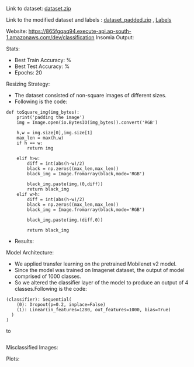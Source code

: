Link to dataset: <a href='https://drive.google.com/file/d/1-EvvUU6K6RzNVgEibT3oP1SFb_epRNbI/view?usp=sharing'>dataset.zip</a>

Link to the modified dataset and labels : <a href='https://drive.google.com/file/d/1sJ8EngUpwcTT7tbqRhqQijbm-nGLuVF9/view?usp=sharing'>dataset_padded.zip</a> , <a href='https://drive.google.com/file/d/1-5KNd0rNceRdtxWqvlG_3w9VnY37Bkc5/view?usp=sharing'>Labels </a>

Website: <a href='https://865fgqaq94.execute-api.ap-south-1.amazonaws.com/dev/classification'>https://865fgqaq94.execute-api.ap-south-1.amazonaws.com/dev/classification</a>
Insomia Output:
<img src=''/>

Stats:
* Best Train Accuracy: %
* Best Test Accuracy: %
* Epochs: 20 

Resizing Strategy:
* The dataset consisted of non-square images of different sizes.
* Following is the code:
```
def toSquare_img(img_bytes):
    print('padding the image')
    img = Image.open(io.BytesIO(img_bytes)).convert('RGB')
  
    h,w = img.size[0],img.size[1]
    max_len = max(h,w)
    if h == w:
        return img
        
    elif h>w:
        diff = int(abs(h-w)/2)
        black = np.zeros((max_len,max_len))
        black_img = Image.fromarray(black,mode='RGB')

        black_img.paste(img,(0,diff))
        return black_img
    elif w>h:
        diff = int(abs(h-w)/2)
        black = np.zeros((max_len,max_len))
        black_img = Image.fromarray(black,mode='RGB')

        black_img.paste(img,(diff,0))

        return black_img

```
* Results:


Model Architecture:
* We applied transfer learning on the pretrained Mobilenet v2 model.
* Since the model was trained on Imagenet dataset, the output of model comprised of 1000 classes.
* So we altered the classifier layer of the model to produce an output of 4 classes.Following is the code:
```
(classifier): Sequential(
    (0): Dropout(p=0.2, inplace=False)
    (1): Linear(in_features=1280, out_features=1000, bias=True) 
  )
)
```
to
```

```

Misclassified Images: 

Plots:
